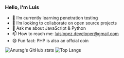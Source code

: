 ### Hello, I'm Luis

<!-- 🤔 I’m looking for help with ... -->
<!--  🔭 I’m currently working on ... -->
- 🌱 I’m currently learning penetration testing
- 👯 I’m looking to collaborate on open source projects
- 💬 Ask me about JavaScript & Python
- 📫 How to reach me: luislopez.developer@gmail.com
- 😄 Fun fact: PHP is also an offcial coin 


![Anurag's GitHub stats](https://github-readme-stats.vercel.app/api?username=luislopez-dev&show_icons=true&theme=dark)
![Top Langs](https://github-readme-stats.vercel.app/api/top-langs/?username=luislopez-dev&langs_count=8)




